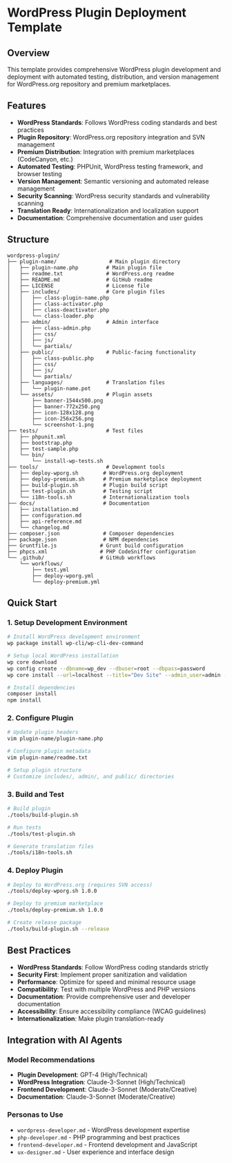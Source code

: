 # WordPress Plugin Deployment Template

## Overview

This template provides comprehensive WordPress plugin development and deployment with automated testing, distribution, and version management for WordPress.org repository and premium marketplaces.

## Features

- **WordPress Standards**: Follows WordPress coding standards and best practices
- **Plugin Repository**: WordPress.org repository integration and SVN management
- **Premium Distribution**: Integration with premium marketplaces (CodeCanyon, etc.)
- **Automated Testing**: PHPUnit, WordPress testing framework, and browser testing
- **Version Management**: Semantic versioning and automated release management
- **Security Scanning**: WordPress security standards and vulnerability scanning
- **Translation Ready**: Internationalization and localization support
- **Documentation**: Comprehensive documentation and user guides

## Structure

```
wordpress-plugin/
├── plugin-name/                 # Main plugin directory
│   ├── plugin-name.php         # Main plugin file
│   ├── readme.txt              # WordPress.org readme
│   ├── README.md               # GitHub readme
│   ├── LICENSE                 # License file
│   ├── includes/               # Core plugin files
│   │   ├── class-plugin-name.php
│   │   ├── class-activator.php
│   │   ├── class-deactivator.php
│   │   └── class-loader.php
│   ├── admin/                  # Admin interface
│   │   ├── class-admin.php
│   │   ├── css/
│   │   ├── js/
│   │   └── partials/
│   ├── public/                 # Public-facing functionality
│   │   ├── class-public.php
│   │   ├── css/
│   │   ├── js/
│   │   └── partials/
│   ├── languages/              # Translation files
│   │   └── plugin-name.pot
│   └── assets/                 # Plugin assets
│       ├── banner-1544x500.png
│       ├── banner-772x250.png
│       ├── icon-128x128.png
│       ├── icon-256x256.png
│       └── screenshot-1.png
├── tests/                      # Test files
│   ├── phpunit.xml
│   ├── bootstrap.php
│   ├── test-sample.php
│   └── bin/
│       └── install-wp-tests.sh
├── tools/                      # Development tools
│   ├── deploy-wporg.sh        # WordPress.org deployment
│   ├── deploy-premium.sh      # Premium marketplace deployment
│   ├── build-plugin.sh        # Plugin build script
│   ├── test-plugin.sh         # Testing script
│   └── i18n-tools.sh          # Internationalization tools
├── docs/                      # Documentation
│   ├── installation.md
│   ├── configuration.md
│   ├── api-reference.md
│   └── changelog.md
├── composer.json              # Composer dependencies
├── package.json               # NPM dependencies
├── Gruntfile.js              # Grunt build configuration
├── phpcs.xml                 # PHP CodeSniffer configuration
└── .github/                  # GitHub workflows
    └── workflows/
        ├── test.yml
        ├── deploy-wporg.yml
        └── deploy-premium.yml
```

## Quick Start

### 1. Setup Development Environment

```bash
# Install WordPress development environment
wp package install wp-cli/wp-cli-dev-command

# Setup local WordPress installation
wp core download
wp config create --dbname=wp_dev --dbuser=root --dbpass=password
wp core install --url=localhost --title="Dev Site" --admin_user=admin --admin_password=password --admin_email=admin@example.com

# Install dependencies
composer install
npm install
```

### 2. Configure Plugin

```bash
# Update plugin headers
vim plugin-name/plugin-name.php

# Configure plugin metadata
vim plugin-name/readme.txt

# Setup plugin structure
# Customize includes/, admin/, and public/ directories
```

### 3. Build and Test

```bash
# Build plugin
./tools/build-plugin.sh

# Run tests
./tools/test-plugin.sh

# Generate translation files
./tools/i18n-tools.sh
```

### 4. Deploy Plugin

```bash
# Deploy to WordPress.org (requires SVN access)
./tools/deploy-wporg.sh 1.0.0

# Deploy to premium marketplace
./tools/deploy-premium.sh 1.0.0

# Create release package
./tools/build-plugin.sh --release
```

## Best Practices

- **WordPress Standards**: Follow WordPress coding standards strictly
- **Security First**: Implement proper sanitization and validation
- **Performance**: Optimize for speed and minimal resource usage
- **Compatibility**: Test with multiple WordPress and PHP versions
- **Documentation**: Provide comprehensive user and developer documentation
- **Accessibility**: Ensure accessibility compliance (WCAG guidelines)
- **Internationalization**: Make plugin translation-ready

## Integration with AI Agents

### Model Recommendations

- **Plugin Development**: GPT-4 (High/Technical)
- **WordPress Integration**: Claude-3-Sonnet (High/Technical)
- **Frontend Development**: Claude-3-Sonnet (Moderate/Creative)
- **Documentation**: Claude-3-Sonnet (Moderate/Creative)

### Personas to Use

- `wordpress-developer.md` - WordPress development expertise
- `php-developer.md` - PHP programming and best practices
- `frontend-developer.md` - Frontend development and JavaScript
- `ux-designer.md` - User experience and interface design
